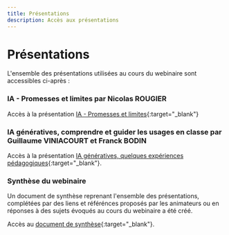 ```yaml
---
title: Présentations
description: Accès aux présentations 
---
```



# Présentations
L'ensemble des présentations utilisées au cours du webinaire sont accessibles ci-après : 

### IA - Promesses et limites par Nicolas ROUGIER
Accès à la présentation [IA - Promesses et limites](Documents/ai4t-nicolas-rougier-ia-promesses-et-limites.pdf){:target="_blank"}

### IA génératives, comprendre et guider les usages en classe par Guillaume VINIACOURT et Franck BODIN 
Accès à la présentation [IA génératives, quelques expériences pédagogiques](Documents/ai4t-viniacourt-bodin-ia-generatives-quelques-experiences-pedagogiques.pdf){:target="_blank"}.

### Synthèse du webinaire
Un document de synthèse reprenant l'ensemble des présentations, complétées par des liens et référénces proposés par les animateurs ou en réponses à des sujets évoqués au cours du webinaire a été créé.

Accès au [document de synthèse](Documents/ai4t-webinaire-IA-generatives-comprendre-et-utiliser-en-classe-synthese.pdf){:target="_blank"}.
